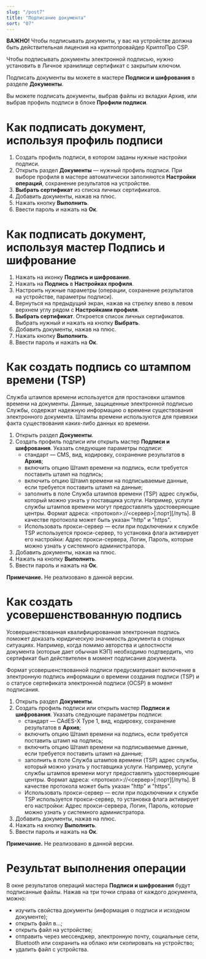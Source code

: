 ```yaml
---
slug: "/post7"
title: "Подписание документа"
sort: "07"
---
```


**ВАЖНО!** Чтобы подписывать документы, у вас на устройстве должна быть действительная лицензия на криптопровайдер КриптоПро CSP.

Чтобы подписывать документы электронной подписью, нужно установить в Личное хранилище сертификат с закрытым ключом.

Подписать документы вы можете в мастере **Подписи и шифрования** в разделе **Документы**.

Вы можете подписать документы, выбрав файлы из вкладки Архив, или выбрав профиль подписи в блоке **Профили подписи**.

# Как подписать документ, используя профиль подписи
1. Создать профиль подписи, в котором заданы нужные настройки подписи.
2. Открыть раздел **Документы** — нужный профиль подписи. При выборе профиля в мастере автоматически заполняются **Настройки операций**, сохранение результатов на устройстве.
3. **Выбрать сертификат** из списка личных сертификатов.
4. Добавить документы, нажав на плюс. 
5. Нажать кнопку **Выполнить**.
6. Ввести пароль и нажать на **Ок**.



# Как подписать документ, используя мастер Подпись и шифрование

1. Нажать на иконку **Подпись и шифрование**.
2. Нажать на **Подпись** в **Настройках профиля**.
3. Настроить нужные параметры (операции, сохранение результатов на устройстве, параметры подписи).
4. Вернуться на предыдущий экран, нажав на стрелку влево в левом верхнем углу рядом с **Настройками профиля**.
5. **Выбрать сертификат**. Откроется список личных сертификатов. Выбрать нужный и нажать на кнопку **Выбрать**.
6. Добавить документы, нажав на плюс. 
7. Нажать кнопку **Выполнить**.
8. Ввести пароль и нажать на **Ок**.

# Как создать подпись со штампом времени (TSP)

Служба штампов времени используется для простановки штампов времени на документы. Данные, защищенные электронной подписью Службы, содержат надежную информацию о времени существования электронного документа. Штампы времени используются для привязки факта существования каких-либо данных ко времени.


1. Открыть раздел **Документы**.
2. Создать профиль подписи или открыть мастер **Подписи и шифрования**. Указать следующие параметры подписи:
   - стандарт — CMS, вид, кодировку, сохранение результатов в **Архив**;
   - включить опцию Штамп времени на подпись, если требуется поставить штамп на подпись;
   - включить опцию Штамп времени на подписываемые данные, если требуется поставить штамп на данные;
   - заполнить в поле Служба штампов времени (TSP) адрес службы, который можно узнать у поставщика услуги. Например, услуги службы штампов времени могут предоставлять удостоверяющие центры. Формат адреса: \<протокол>://\<сервер>[:порт][/путь]. В качестве протокола может быть указан "http" и "https".
   - Использовать прокси-сервер — если при подключении к службе TSP используется прокси-сервер, то установка флага активирует его настройки: Адрес прокси-сервера, Логин, Пароль, которые можно узнать у системного администратора.
3. Добавить документы, нажав на плюс.
4. Нажать на кнопку **Выполнить**.
5. Ввести пароль и нажать на **Ок**.

**Примечание.** Не реализовано в данной версии.

# Как создать усовершенствованную подпись

Усовершенствованная квалифицированная электронная подпись поможет доказать юридическую значимость документа в спорных ситуациях. Например, когда помимо авторства и целостности документа (которые дает обычная КЭП) необходимо подтвердить, что сертификат был действителен в момент подписания документа.

Формат усовершенствованной подписи предусматривает включение в электронную подпись информации о времени создания подписи (TSP) и о статусе сертификата электронной подписи (OCSP) в момент подписания.
1. Открыть раздел **Документы**.
2. Создать профиль подписи или открыть мастер **Подписи и шифрования**. Указать следующие параметры подписи:
   - стандарт — CAdES-X Type 1, вид, кодировку, сохранение результатов в **Архив**;
   - включить опцию Штамп времени на подпись, если требуется поставить штамп на подпись;
   - включить опцию Штамп времени на подписываемые данные, если требуется поставить штамп на данные;
   - заполнить в поле Служба штампов времени (TSP) адрес службы, который можно узнать у поставщика услуги. Например, услуги службы штампов времени могут предоставлять удостоверяющие центры. Формат адреса: \<протокол>://\<сервер>[:порт][/путь]. В качестве протокола может быть указан "http" и "https".
   - Использовать прокси-сервер — если при подключении к службе TSP используется прокси-сервер, то установка флага активирует его настройки: Адрес прокси-сервера, Логин, Пароль, которые можно узнать у системного администратора.
3. Добавить документы, нажав на плюс.
4. Нажать на кнопку **Выполнить**.
5. Ввести пароль и нажать на **Ок**.

**Примечание.** Не реализовано в данной версии.

# Результат выполнения операции
В окне результатов операций мастера **Подписи и шифрования** будут подписанные файлы. Нажав на три точки справа от каждого документа, можно:
- изучить свойства документы (информация о подписи и исходном документе);
- открыть файл в...;
- открыть файл на устройстве;
- отправить через мессенджер, электронную почту, социальные сети, Bluetooth или сохранить на облако или скопировать на устройство;
- удалить файл с устройства.